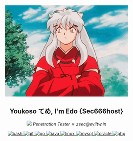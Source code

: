 <p align="center"> <img src="https://raw.githubusercontent.com/secghost/secghost/main/anime-inuyasha.gif" height="300px"> </p>
<h2 align="center">Youkoso てめ, I'm Edo {Sec666host}</h1>
<p align="center"> <img src="https://64.media.tumblr.com/0153b07dd61a7de03c782608361c195f/tumblr_mogztzr8pX1qzrudco1_1280.gif" height="45"> <i> Penetration Tester ✗ zsec@eviltw.in</i></p>

<p align="center"> <a href="https://www.gnu.org/software/bash/" target="_blank" rel="noreferrer"> <img src="https://upload.wikimedia.org/wikipedia/commons/thumb/a/a3/Bash_Logo_White.svg/2048px-Bash_Logo_White.svg.png" alt="bash" height="40"/> </a> <a href="https://git-scm.com/" target="_blank" rel="noreferrer"> <img src="https://git-scm.com/images/logos/downloads/Git-Icon-White.png" alt="git" height="40"/> </a> <a href="https://golang.org" target="_blank" rel="noreferrer"> <img src="https://www.clipartmax.com/png/full/111-1112426_gopher-logo-black-and-white-gopher-golang.png" alt="go" height="40"/> </a> <a href="https://www.java.com" target="_blank" rel="noreferrer"> <img src="https://img.icons8.com/ios-filled/50/FFFFFF/java-coffee-cup-logo--v1.png" alt="java" height="40"/> </a> <a href="https://www.linux.org/" target="_blank" rel="noreferrer"> <img src="https://img.icons8.com/ios/50/FFFFFF/linux.png" alt="linux" height="40"/> </a> <a href="https://www.mysql.com/" target="_blank" rel="noreferrer"> <img src="https://img.icons8.com/ios/50/FFFFFF/mysql-logo.png" alt="mysql" height="40"/> </a> <a href="https://www.oracle.com/" target="_blank" rel="noreferrer"> <img src="https://img.icons8.com/ios/50/FFFFFF/oracle-logo.png" alt="oracle" height="40"/> </a> <a href="https://www.php.net" target="_blank" rel="noreferrer"> <img src="https://img.icons8.com/ios-filled/100/FFFFFF/php-logo.png" alt="php" height="40"/> </a> </p>
